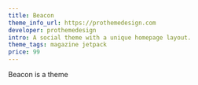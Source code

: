 ```yaml
---
title: Beacon
theme_info_url: https://prothemedesign.com
developer: prothemedesign
intro: A social theme with a unique homepage layout.
theme_tags: magazine jetpack
price: 99
---
```

Beacon is a theme
